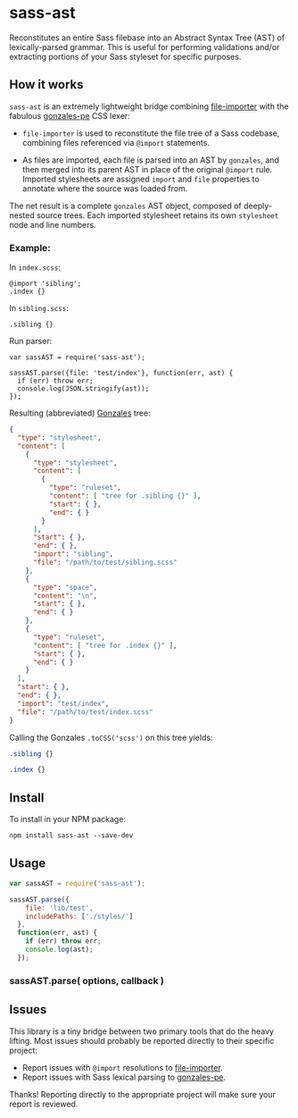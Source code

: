 # sass-ast

Reconstitutes an entire Sass filebase into an Abstract Syntax Tree (AST) of lexically-parsed grammar. This is useful for performing validations and/or extracting portions of your Sass styleset for specific purposes.

## How it works

`sass-ast` is an extremely lightweight bridge combining [file-importer](https://github.com/gmac/file-importer) with the fabulous [gonzales-pe](https://github.com/tonyganch/gonzales-pe) CSS lexer:

 * `file-importer` is used to reconstitute the file tree of a Sass codebase, combining files referenced via `@import` statements.

 * As files are imported, each file is parsed into an AST by `gonzales`, and then merged into its parent AST in place of the original `@import` rule. Imported stylesheets are assigned `import` and `file` properties to annotate where the source was loaded from.

The net result is a complete `gonzales` AST object, composed of deeply-nested source trees. Each imported stylesheet retains its own `stylesheet` node and line numbers.

### Example:

In `index.scss`:

```
@import 'sibling';
.index {}
```

In `sibling.scss`:

```
.sibling {}
```

Run parser:

```
var sassAST = require('sass-ast');

sassAST.parse({file: 'test/index'}, function(err, ast) {
  if (err) throw err;
  console.log(JSON.stringify(ast));
});
```

Resulting (abbreviated) [Gonzales](https://github.com/tonyganch/gonzales-pe) tree:

```json
{
  "type": "stylesheet",
  "content": [
    {
      "type": "stylesheet",
      "content": [
        {
          "type": "ruleset",
          "content": [ "tree for .sibling {}" ],
          "start": { },
          "end": { }
        }
      ],
      "start": { },
      "end": { },
      "import": "sibling",
      "file": "/path/to/test/sibling.scss"
    },
    {
      "type": "space",
      "content": "\n",
      "start": { },
      "end": { }
    },
    {
      "type": "ruleset",
      "content": [ "tree for .index {}" ],
      "start": { },
      "end": { }
    }
  ],
  "start": { },
  "end": { },
  "import": "test/index",
  "file": "/path/to/test/index.scss"
}
```

Calling the Gonzales `.toCSS('scss')` on this tree yields:

```css
.sibling {}

.index {}
```

## Install

To install in your NPM package:

```
npm install sass-ast --save-dev
```

## Usage

```javascript
var sassAST = require('sass-ast');

sassAST.parse({
    file: 'lib/test',
    includePaths: ['./styles/']
  },
  function(err, ast) {
    if (err) throw err;
    console.log(ast);
  });
```

### sassAST.parse( options, callback )

## Issues

This library is a tiny bridge between two primary tools that do the heavy lifting. Most issues should probably be reported directly to their specific project:

 * Report issues with `@import` resolutions to [file-importer](https://github.com/gmac/file-importer).
 * Report issues with Sass lexical parsing to [gonzales-pe](https://github.com/tonyganch/gonzales-pe).

Thanks! Reporting directly to the appropriate project will make sure your report is reviewed.
